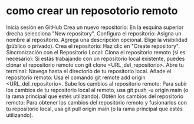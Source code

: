 # como crear un reposotorio remoto 
Inicia sesión en GitHub
Crea un nuevo repositorio: En la esquina superior drecha selecciona "New repository".
Configura el repositorio:
Asigna un nombre al repositorio.
Agrega una descripción opcional.
Elige la visibilidad (público o privado).
Crea el repositorio: Haz clic en "Create repository". 
Sincronización con el Repositorio Local:
Clona el repositorio remoto (si es necesario): Si estás trabajando con un repositorio local existente, puedes clonar el repositorio remoto con git clone <URL_del_repositorio>. 
Abre tu terminal: Navega hasta el directorio de tu repositorio local. 
Añade el repositorio remoto: Usa el comando git remote add origin <URL_del_repositorio>. 
Sube los cambios al repositorio remoto: Para subir los cambios de tu repositorio local al remoto, usa git push -u origin main (o la rama principal que estés utilizando). 
Obtén los cambios del repositorio remoto: Para obtener los cambios del repositorio remoto y fusionarlos con tu repositorio local, usa git pull origin main (o la rama principal que estés utilizando). 